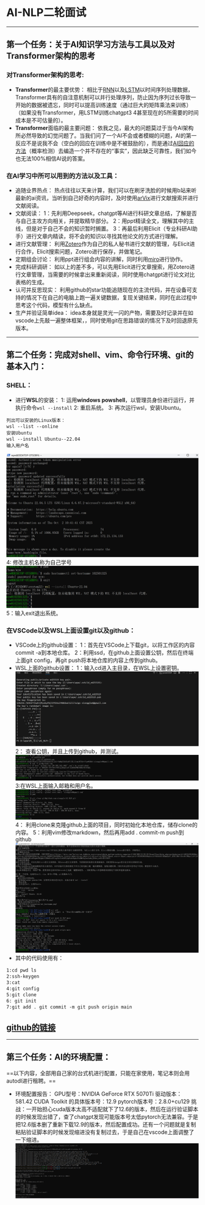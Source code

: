 # AI-NLP二轮面试
----
## 第一个任务：关于AI知识学习方法与工具以及对Transformer架构的思考
### 对Transformer架构的思考:
- **Transformer**的最主要优势：
 相比于[RNN](循环神经网络)以及[LSTM](增强版的RNN)以时间序列处理数据，Transformer具有的自注意机制可以并行处理序列，防止因为序列过长导致一开始的数据被遗忘，同时可以提高训练速度（通过巨大的矩阵乘法来训练）（如果没有Transformer，用LSTM训练chatgpt3 4甚至现在的5所需要的时间成本是不可估量的）。
 - **Transformer**面临的最主要问题：
依我之见，最大的问题莫过于当今AI架构所必然导致的幻觉问题了。当我们问了一个AI不会或者模糊的问题，AI的第一反应不是说我不会（空白的回应在训练中是不被鼓励的），而是通过[AI回应的方法](通过大数据预测下一个最可能出现的词)（概率检测）去编造一个并不存在的“事实”，因此缺乏可靠性，我们如今也无法100%相信AI说的答案。
### 在AI学习中所可以用到的方法以及工具：
- 追随业界热点：
热点往往以天来计算，我们可以在刷牙洗脸的时候用b站来听最新的ai资讯，当听到自己好奇的内容时，及时使用[arVix](https://arxiv.org/)进行文献搜索并进行文献阅读。
- 文献阅读：
1：先利用Deepseek，chatgpt等AI进行科研文章总结，了解是否与自己主攻方向相关，并提取精华部分。
2：用ppt精读全文，理解其中的主线，但是对于自己不会的知识暂时搁置。
3：再最后利用Elicit（专业科研AI助手）进行文章内精读，将不会的知识以寻找其他论文的方式进行理解。
- 进行文献管理：
利用[Zotero](https://www.zotero.org/)作为自己的私人秘书进行文献的管理，与Elicit进行合作，Elicit搜索问题，Zotero进行保存，并做笔记。
- 定期组会讨论：
利用ppt进行组会内容的讲解，同时利用[miro](https://miro.com/?gclsrc=aw.ds&&utm_source=google&utm_medium=cpc&utm_campaign=S|GOO|BRN|US|EN-EN|Brand|Exact&utm_adgroup=&adgroupid=140324301065&utm_custom=18258206285&utm_content=668037264395&utm_term=miro&matchtype=e&device=c&location=9032173&gad_source=1&gad_campaignid=18258206285&gbraid=0AAAAACtKBmmSpSf_JUE6_RKw-33cu9rIW&gclid=Cj0KCQjwovPGBhDxARIsAFhgkwTHZgQxIfZW6dSvs5VixgYArfreG5FLSq0tnhfkpkx3UaDMUXq3enIaAkJJEALw_wcB)进行协作。
- 完成科研调研：
如以上的差不多，可以先用Elicit进行文章搜索，用Zotero进行文章管理，当需要的时候拿出来重新阅读，同时使用chatgpt进行论文对比表格的生成。
- 认可并反思现实：
利用github的star功能追随现在的主流代码，并在设备可支持的情况下在自己的电脑上跑一遍关键数据，复现关键结果，同时在此过程中思考这个代码，模型有什么缺点。
-   生产并验证简单idea：
idea本身就是灵光一闪的产物，需要及时记录并在如vscode上先敲一遍整体框架，，同时使用git在思路错误的情况下及时回退原先版本。
----
## 第二个任务：完成对shell、vim、命令⾏环境、git的基本入门：
### SHELL：
- 进行**WSL**的安装：
1: 运用**windows powshell**，以管理员身份进行运行，并执行命令`wsl --install`
2: 重启系统。
3: 再次运行wsl，安装Ubuntu。
```
列出可以安装的Linux版本：
wsl --list --online
安装Ubuntu
wsl --install Ubuntu--22.04
输入用户名
```
![输入用户名](resources/输入用户名.png)
4: 修改主机名称为自己学号
![修改主机名字](resources/set_hostname.png)
5：输入exit退出系统。
### 在VSCode以及WSL上面设置git以及github：
- VSCode上的github设置：
1：首先在VSCode上下载git，以将工作区的内容commit -a到本地仓库。
2：利用ssd，在github上面设置公钥，然后在终端上面git config，再git push将本地仓库的内容上传到github。
- WSL上面的github设置：
1：输入cd进入主目录，在WSL上设置密钥。
![设置密钥](resources/ssd密钥设置.png)
2： 查看公钥，并且上传到github，并测试。
![查看公钥](resources/查看公钥.png)
3:在WSL上面输入邮箱和用户名。
![设置邮箱和用户名](resources/邮箱与用户名.png)
4： 利用clone来克隆github上面的项目，同时初始化本地仓库，储存clone的内容。
5：利用vim修改markdown，然后再用add . commit-m push到github
![修改后上传](resources/上传修改后的内容.png)
- 其中的代码使用有：
```
1:cd pwd ls
2:ssh-keygen
3:cat
4:git config
5:git clone
6: git init
7:git add . git commit -m git push origin main
```
**[github的链接](https://github.com/xionggle/AI_NLP/)**
---
---
## 第三个任务：AI的环境配置：
==以下内容，全部用自己家的台式机进行配置，只能在家使用，笔记本则会用autodl进行租聘。==
- 环境配置报告：
GPU型号：NVIDIA GeForce RTX 5070Ti
驱动版本：581.42
CUDA Toolkit 的具体版本号：12.9
pytorch版本号：2.8.0+cu129
挑战：一开始担心cuda版本太高不适配就下了12.6的版本，然后在运行验证脚本的时候发现出错了，查了chatgpt发现可能版本号太低pytorch无法兼容。于是把12.6版本删了重新下载12.9的版本，然后配置成功。还有一个问题就是复制粘贴验证脚本的时候发现缩进没有复制过去，于是自己在vscode上面调整了一下缩进。
![运行成功的截图](resources/环境配置.png)